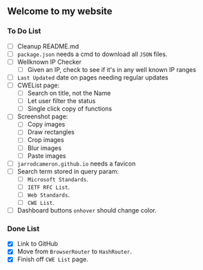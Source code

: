 ## Welcome to my website

### To Do List

- [ ] Cleanup README.md
- [ ] `package.json` needs a cmd to download all `JSON` files.
- [ ] Wellknown IP Checker
  - [ ] Given an IP, check to see if it's in any well known IP ranges
- [ ] `Last Updated` date on pages needing regular updates
- [ ] CWEList page:
  - [ ] Search on title, not the Name
  - [ ] Let user filter the status
  - [ ] Single click copy of functions
- [ ] Screenshot page:
  - [ ] Copy images
  - [ ] Draw rectangles
  - [ ] Crop images
  - [ ] Blur images
  - [ ] Paste images
- [ ] `jarrodcameron.github.io` needs a favicon
- [ ] Search term stored in query param:
  - [ ] `Microsoft Standards`.
  - [ ] `IETF RFC List`.
  - [ ] `Web Standards`.
  - [ ] `CWE List`.
- [ ] Dashboard buttons `onhover` should change color.

### Done List

- [x] Link to GitHub
- [x] Move from `BrowserRouter` to `HashRouter`.
- [x] Finish off `CWE List` page.
